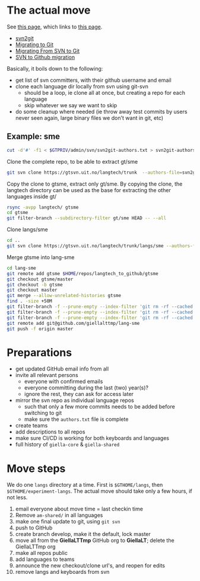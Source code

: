 # The actual move

See [this page](https://giellalt.uit.no/infra/InfraUpgradeAndGithub.html#Procedure+for+moving), which links to [this page](https://github.com/subethaedit/UniversalDetector).

* [svn2git](https://github.com/nirvdrum/svn2git)
* [Migrating to Git](https://git-scm.com/book/be/v2/Git-and-Other-Systems-Migrating-to-Git)
* [Migrating From SVN to Git](https://gist.github.com/barrysteyn/2ba947313e0a4ad086c3)
* [SVN to Github migration](https://stackoverflow.com/questions/50106970/svn-to-github-migration)

Basically, it boils down to the following:

* get list of svn committers, with their github username and email
* clone each language dir locally from svn using git-svn
	* should be a loop, ie clone all at once, but creating a repo for each language
	* skip whatever we say we want to skip
* do some cleanup where needed (ie throw away test commits by users never seen again, large binary files we don't want in git, etc)

## Example: sme

```bash
cut -d'#' -f1 < $GTPRIV/admin/svn/svn2git-authors.txt > svn2git-authors.txt
```

Clone the complete repo, to be able to extract gt/sme

```bash
git svn clone https://gtsvn.uit.no/langtech/trunk  --authors-file=svn2git-authors.txt langtech
```

Copy the clone to gtsme, extract only gt/sme. By copying the clone,
the langtech directory can be used as the base for extracting
the other languages inside gt/

```bash
rsync -avpp langtech/ gtsme
cd gtsme
git filter-branch --subdirectory-filter gt/sme HEAD -- --all
```

Clone langs/sme

```bash
cd ..
git svn clone https://gtsvn.uit.no/langtech/trunk/langs/sme --authors-file=svn2git-authors.txt lang-sme
```

Merge gtsme into lang-sme

```bash
cd lang-sme
git remote add gtsme $HOME/repos/langtech_to_github/gtsme
git checkout gtsme/master
git checkout -b gtsme
git checkout master
git merge --allow-unrelated-histories gtsme
find . -size +50M
git filter-branch -f --prune-empty --index-filter 'git rm -rf --cached --ignore-unmatch polderland/adj-sme-plx.txt' --tag-name-filter cat -- --all
git filter-branch -f --prune-empty --index-filter 'git rm -rf --cached --ignore-unmatch polderland/noun-sme-plx.txt' --tag-name-filter cat -- --all
git filter-branch -f --prune-empty --index-filter 'git rm -rf --cached --ignore-unmatch tools/spellcheckers/listbased/hunspell/nums.txt' --tag-name-filter cat -- --all
git remote add git@github.com/giellalttmp/lang-sme
git push -f origin master
```

# Preparations

* get updated GitHub email info from all
* invite all relevant persons
  	* everyone with confirmed emails
  	* everyone committing during the last (two) year(s)?
  	* ignore the rest, they can ask for access later
* mirror the svn repo as individual language repos
  	* such that only a few more commits needs to be added before switching to git
  	* make sure the `authors.txt` file is complete
* create teams
* add descriptions to all repos
* make sure CI/CD is working for both keyboards and languages
* full history of `giella-core` & `giella-shared`

# Move steps

We do one `langs` directory at a time. First is `$GTHOME/langs`, then `$GTHOME/experiment-langs`. The actual move should take only a few hours, if not less.

1. email everyone about move time = last checkin time
1. Remove `am-shared/` in all languages
1. make one final update to git, using `git svn`
1. push to GitHub
1. create branch develop, make it the default, lock master
1. move all from the **GiellaLTTmp** GitHub org to **GiellaLT**; delete the GiellaLTTmp org
1. make all repos public
1. add languages to teams
1. announce the new checkout/clone url's, and reopen for edits
1. remove langs and keyboards from svn
